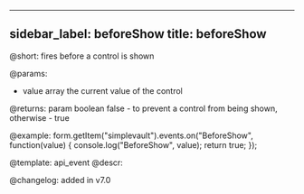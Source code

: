 
---
sidebar_label: beforeShow
title: beforeShow
---          

@short: fires before a control is shown
 

@params:
- value     array     the current value of the control

@returns:
param   boolean     false - to prevent a control from being shown, otherwise - true


@example:
form.getItem("simplevault").events.on("BeforeShow", function(value) {
    console.log("BeforeShow", value);
    return true;
});


@template: api_event
@descr:

@changelog: added in v7.0
